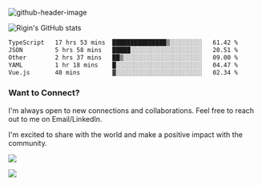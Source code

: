 
![github-header-image](https://github.com/riginoommen/riginoommen/assets/3840244/889cae65-df55-4cda-86cc-bf21bf1f2e96)

![Rigin's GitHub stats](https://github-readme-stats.vercel.app/api?username=riginoommen\&show_icons=true\&show=reviews,discussions_started,discussions_answered,prs_merged,prs_merged_percentage)


<!--START_SECTION:waka-->

```txt
TypeScript   17 hrs 53 mins  ███████████████▒░░░░░░░░░   61.42 %
JSON         5 hrs 58 mins   █████░░░░░░░░░░░░░░░░░░░░   20.51 %
Other        2 hrs 37 mins   ██▒░░░░░░░░░░░░░░░░░░░░░░   09.00 %
YAML         1 hr 18 mins    █░░░░░░░░░░░░░░░░░░░░░░░░   04.47 %
Vue.js       40 mins         ▓░░░░░░░░░░░░░░░░░░░░░░░░   02.34 %
```

<!--END_SECTION:waka-->

### Want to Connect?

I'm always open to new connections and collaborations. Feel free to reach out to me on Email/LinkedIn.

I'm excited to share with the world and make a positive impact with the community.

![](https://komarev.com/ghpvc/?username=riginoommen)

![](https://hit.yhype.me/github/profile?user_id=3840244)
